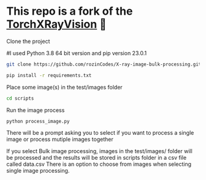 
# This repo is a fork of the  [TorchXRayVision](https://github.com/mlmed/torchxrayvision) 📝  



Clone the project  

#I used Python 3.8 64 bit version and pip version 23.0.1

~~~bash 
git clone https://github.com/rozinCodes/X-ray-image-bulk-processing.git
~~~

~~~bash
pip install -r requirements.txt
~~~

Place some image(s) in the test/images folder

~~~bash
cd scripts
~~~

Run the image process
~~~bash
python process_image.py
~~~

There will be a prompt asking you to select if you want to process a single image or process mutiple images together

If you select Bulk image processing, images in the test/images/ folder will be processed and the results will be stored in scripts folder in a csv file called data.csv
There is an option to choose from images when selecting single image processing.


